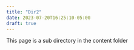 ```yaml
---
title: "Dir2"
date: 2023-07-20T16:25:10-05:00
draft: true
---
```


This page is a sub directory in the content folder
